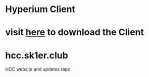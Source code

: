 # Hyperium Client
visit [here](https://hcc.sk1er.club) to download the Client
=======
# hcc.sk1er.club   
HCC website and updates repo
